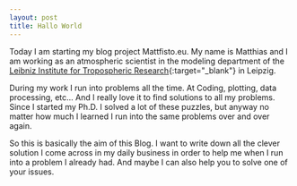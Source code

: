 ```yaml
---
layout: post
title: Hallo World
---
```


Today I am starting my blog project Mattfisto.eu.
My name is Matthias and I am working as an atmospheric scientist in the modeling department of the [Leibniz Institute for Tropospheric Research](https://www.tropos.de/en/){:target="_blank"} in Leipzig.

During my work I run into problems all the time.
At Coding, plotting, data processing, etc...
And I really love it to find solutions to all my problems.
Since I started my Ph.D. I solved a lot of these puzzles, but anyway no matter how much I learned I run into the same problems over and over again.

So this is basically the aim of this Blog.
I want to write down all the clever solution  I come across in my daily business in order to help me when I run into a problem I already had. And maybe I can also help you to solve one of your issues.

